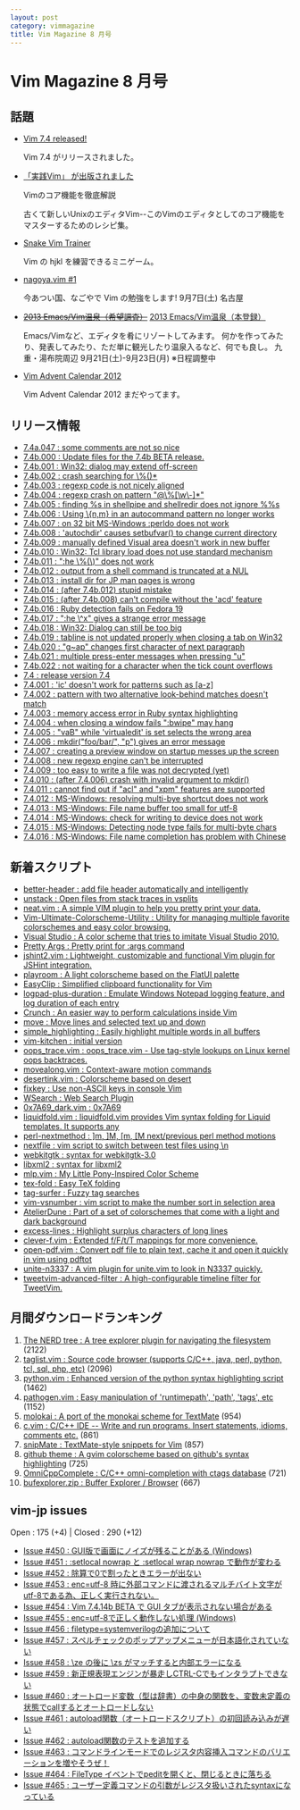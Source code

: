```yaml
---
layout: post
category: vimmagazine
title: Vim Magazine 8 月号
---
```


# Vim Magazine 8 月号

## 話題

- [Vim 7.4 released!](https://groups.google.com/d/msg/vim_announce/knOQ_t_H5to/STMi8d25ii8J)

  Vim 7.4 がリリースされました。

- [「実践Vim」 が出版されました](http://ascii.asciimw.jp/books/books/detail/978-4-04-891659-2.shtml)

  Vimのコア機能を徹底解説

  古くて新しいUnixのエディタVim--このVimのエディタとしてのコア機能をマスターするためのレシピ集。

- [Snake Vim Trainer](http://www.vimsnake.com/)

  Vim の hjkl を練習できるミニゲーム。

- [nagoya.vim #1](http://connpass.com/event/3179/)

  今あつい国、なごやで Vim の勉強をします! 9月7日(土) 名古屋

- <del>[2013 Emacs/Vim温泉（希望調査）](http://connpass.com/event/2773/)</del>
  [2013 Emacs/Vim温泉（本登録）](http://connpass.com/event/3233/)

  Emacs/Vimなど、エディタを肴にリゾートしてみます。
  何かを作ってみたり、発表してみたり、ただ単に観光したり温泉入るなど、何でも良し。
  九重・湯布院周辺 9月21日(土)-9月23日(月) ※日程調整中

- [Vim Advent Calendar 2012](http://atnd.org/events/33746)

  Vim Advent Calendar 2012 まだやってます。

## リリース情報

- [7.4a.047 : some comments are not so nice](http://code.google.com/p/vim/source/detail?r=8c6615a30951fb9f2d2b218e55626f5dfa3fa24e)
- [7.4b.000 : Update files for the 7.4b BETA release.](http://code.google.com/p/vim/source/detail?r=09c88160095d98a0b1403e9230c76e8adbb75d59)
- [7.4b.001 : Win32: dialog may extend off-screen](http://code.google.com/p/vim/source/detail?r=47a09a572ea670d0498983eaa6ded5ab4f12fd15)
- [7.4b.002 : crash searching for \\%()\*](http://code.google.com/p/vim/source/detail?r=2e63b6c763f7af2ef11f751d3047847652dddfe0)
- [7.4b.003 : regexp code is not nicely aligned](http://code.google.com/p/vim/source/detail?r=ea876fe914833a69018c54d6927dbbdb42ce6ecc)
- [7.4b.004 : regexp crash on pattern "@\\%\[\\w\\-\]\*"](http://code.google.com/p/vim/source/detail?r=3c6e2b89875f39c8417021aa369695ec1ba762df)
- [7.4b.005 : finding %s in shellpipe and shellredir does not ignore %%s](http://code.google.com/p/vim/source/detail?r=e63e4b4be9236c2d811b5ec7bdd79e387ec8bac9)
- [7.4b.006 : Using \\{n,m} in an autocommand pattern no longer works](http://code.google.com/p/vim/source/detail?r=6b7ab6a4f31a54bceb4e7d6f0f9404b5a37bdad3)
- [7.4b.007 : on 32 bit MS-Windows :perldo does not work](http://code.google.com/p/vim/source/detail?r=b882d4b14e00af23444fd630aae3ac32214dd097)
- [7.4b.008 : 'autochdir' causes setbufvar() to change current directory](http://code.google.com/p/vim/source/detail?r=3059c799fcd997ea60a63ed10a2a09d73e3ed3cf)
- [7.4b.009 : manually defined Visual area doesn't work in new buffer](http://code.google.com/p/vim/source/detail?r=cd971e951b0626c253059d8e25859032560920a6)
- [7.4b.010 : Win32: Tcl library load does not use standard mechanism](http://code.google.com/p/vim/source/detail?r=585b623a1aa3baea87a1584e6064612b2183d312)
- [7.4b.011 : ":he \\%(\\)" does not work](http://code.google.com/p/vim/source/detail?r=7d1f89b2710305a00e6adac35a1fa6edd47982ba)
- [7.4b.012 : output from a shell command is truncated at a NUL](http://code.google.com/p/vim/source/detail?r=25f67b62afd8c58b6c661961cc762f00ee89e562)
- [7.4b.013 : install dir for JP man pages is wrong](http://code.google.com/p/vim/source/detail?r=1ed6fd19c36051da73f9987777002b331853f5ea)
- [7.4b.014 : (after 7.4b.012) stupid mistake](http://code.google.com/p/vim/source/detail?r=3ddec3d25bd178d4f90114bce9ce889f3889e6d2)
- [7.4b.015 : (after 7.4b.008) can't compile without the 'acd' feature](http://code.google.com/p/vim/source/detail?r=d96f16667cc48d89c380fae29d86286b20040d5b)
- [7.4b.016 : Ruby detection fails on Fedora 19](http://code.google.com/p/vim/source/detail?r=ba37e955913e85700677b89a720c6e5fc8d23cc3)
- [7.4b.017 : ":he \\\^x" gives a strange error message](http://code.google.com/p/vim/source/detail?r=8c42772f05438e9f06200bca731cf301097be8ea)
- [7.4b.018 : Win32: Dialog can still be too big](http://code.google.com/p/vim/source/detail?r=7ed1ec814dafe8109a2f34302174267d31bbc924)
- [7.4b.019 : tabline is not updated properly when closing a tab on Win32](http://code.google.com/p/vim/source/detail?r=74a211a0d3a3135dd67329cd981f5100f5e4d064)
- [7.4b.020 : "g~ap" changes first character of next paragraph](http://code.google.com/p/vim/source/detail?r=46cf49cc9289920704999a971f397eee1efdb3fc)
- [7.4b.021 : multiple press-enter messages when pressing "u"](http://code.google.com/p/vim/source/detail?r=059c8a4b103f6971276435127c7ad970a81b0b2c)
- [7.4b.022 : not waiting for a character when the tick count overflows](http://code.google.com/p/vim/source/detail?r=d5d6b78cff090e87d52924179e44131b5ba7436d)
- [7.4 : release version 7.4](http://code.google.com/p/vim/source/detail?r=359743c1f59af353454dd80a26d9f8c20ae6ee8e)
- [7.4.001 : 'ic' doesn't work for patterns such as \[a-z\]](http://code.google.com/p/vim/source/detail?r=3e9107b86b68d83bfa94e43afffbf17623afe55e)
- [7.4.002 : pattern with two alternative look-behind matches doesn't match](http://code.google.com/p/vim/source/detail?r=e29f11399ccec9215cc8cfab1f9307dea0567d70)
- [7.4.003 : memory access error in Ruby syntax highlighting](http://code.google.com/p/vim/source/detail?r=560a6a2329503d483db019a88cacc3307e5c30b7)
- [7.4.004 : when closing a window fails ":bwipe" may hang](http://code.google.com/p/vim/source/detail?r=f6247eaf4e1d556f782321890d725663f74babe6)
- [7.4.005 : "vaB" while 'virtualedit' is set selects the wrong area](http://code.google.com/p/vim/source/detail?r=3640cf4c0d4b6e5687bb7a31678fab70c88ed94b)
- [7.4.006 : mkdir("foo/bar/", "p") gives an error message](http://code.google.com/p/vim/source/detail?r=2374a05efe20287d55bd824689a41becc7662505)
- [7.4.007 : creating a preview window on startup messes up the screen](http://code.google.com/p/vim/source/detail?r=4fe1dfc7014e57b4beb5a01c9e94357265d19a92)
- [7.4.008 : new regexp engine can't be interrupted](http://code.google.com/p/vim/source/detail?r=b04bdb2c5fce70a278d26c477debb65a388da0ca)
- [7.4.009 : too easy to write a file was not decrypted (yet)](http://code.google.com/p/vim/source/detail?r=8b5d80861c5e0403ea9f54ddddce2752a463c8a5)
- [7.4.010 : (after 7.4.006) crash with invalid argument to mkdir()](http://code.google.com/p/vim/source/detail?r=bb358cc41d920983629ace62bcf26decbf06cab4)
- [7.4.011 : cannot find out if "acl" and "xpm" features are supported](http://code.google.com/p/vim/source/detail?r=54e66395831c1a58b4a9804e7884e505842157e8)
- [7.4.012 : MS-Windows: resolving multi-bye shortcut does not work](http://code.google.com/p/vim/source/detail?r=8e28c23e482c5b3c8296d8022271822886793456)
- [7.4.013 : MS-Windows: File name buffer too small for utf-8](http://code.google.com/p/vim/source/detail?r=07737d3aa81725672796cbc9a010d63414ab6fea)
- [7.4.014 : MS-Windows: check for writing to device does not work](http://code.google.com/p/vim/source/detail?r=9801d06e7b4ccdcd02cf40bee34eaaada0ca0409)
- [7.4.015 : MS-Windows: Detecting node type fails for multi-byte chars](http://code.google.com/p/vim/source/detail?r=a7478f9f2551e95bff138cd658f7a86ced804ab1)
- [7.4.016 : MS-Windows: File name completion has problem with Chinese](http://code.google.com/p/vim/source/detail?r=8d5cd0ec3e7183a289f9bac41d3981307cdc1fac)

## 新着スクリプト

- [better-header : add file header automatically and intelligently](http://www.vim.org/scripts/script.php?script_id=4676)
- [unstack : Open files from stack traces in vsplits](http://www.vim.org/scripts/script.php?script_id=4677)
- [neat.vim : A simple VIM plugin to help you pretty print your data.](http://www.vim.org/scripts/script.php?script_id=4678)
- [Vim-Ultimate-Colorscheme-Utility : Utility for managing multiple favorite colorschemes and easy color browsing.](http://www.vim.org/scripts/script.php?script_id=4679)
- [Visual Studio : A color scheme that tries to imitate Visual Studio 2010.](http://www.vim.org/scripts/script.php?script_id=4680)
- [Pretty Args : Pretty print for :args command](http://www.vim.org/scripts/script.php?script_id=4681)
- [jshint2.vim : Lightweight, customizable and functional Vim plugin for JSHint integration.](http://www.vim.org/scripts/script.php?script_id=4682)
- [playroom : A light colorscheme based on the FlatUI palette](http://www.vim.org/scripts/script.php?script_id=4683)
- [EasyClip : Simplified clipboard functionality for Vim](http://www.vim.org/scripts/script.php?script_id=4684)
- [logpad-plus-duration : Emulate Windows Notepad logging feature, and log duration of each entry](http://www.vim.org/scripts/script.php?script_id=4685)
- [Crunch : An easier way to perform calculations inside Vim](http://www.vim.org/scripts/script.php?script_id=4686)
- [move : Move lines and selected text up and down](http://www.vim.org/scripts/script.php?script_id=4687)
- [simple&#x5f;highlighting : Easily highlight multiple words in all buffers](http://www.vim.org/scripts/script.php?script_id=4688)
- [vim-kitchen : initial version](http://www.vim.org/scripts/script.php?script_id=4689)
- [oops&#x5f;trace.vim : oops&#x5f;trace.vim - Use tag-style lookups on Linux kernel oops backtraces.](http://www.vim.org/scripts/script.php?script_id=4690)
- [movealong.vim : Context-aware motion commands](http://www.vim.org/scripts/script.php?script_id=4691)
- [desertink.vim : Colorscheme based on desert](http://www.vim.org/scripts/script.php?script_id=4692)
- [fixkey : Use non-ASCII keys in console Vim](http://www.vim.org/scripts/script.php?script_id=4693)
- [WSearch : Web Search Plugin](http://www.vim.org/scripts/script.php?script_id=4694)
- [0x7A69&#x5f;dark.vim : 0x7A69](http://www.vim.org/scripts/script.php?script_id=4695)
- [liquidfold.vim : liquidfold.vim provides Vim syntax folding for Liquid templates. It supports any](http://www.vim.org/scripts/script.php?script_id=4696)
- [perl-nextmethod : \]m, \]M, \[m, \[M next/previous perl method motions](http://www.vim.org/scripts/script.php?script_id=4697)
- [nextfile : vim script to switch between test files using \\n ](http://www.vim.org/scripts/script.php?script_id=4698)
- [webkitgtk : syntax for webkitgtk-3.0](http://www.vim.org/scripts/script.php?script_id=4699)
- [libxml2 : syntax for libxml2](http://www.vim.org/scripts/script.php?script_id=4700)
- [mlp.vim : My Little Pony-Inspired Color Scheme](http://www.vim.org/scripts/script.php?script_id=4701)
- [tex-fold : Easy TeX folding](http://www.vim.org/scripts/script.php?script_id=4702)
- [tag-surfer : Fuzzy tag searches](http://www.vim.org/scripts/script.php?script_id=4703)
- [vim-vsnumber : vim script to make the number sort in selection area](http://www.vim.org/scripts/script.php?script_id=4704)
- [AtelierDune : Part of a set of colorschemes that come with a light and dark background ](http://www.vim.org/scripts/script.php?script_id=4705)
- [excess-lines : Highlight surplus characters of long lines](http://www.vim.org/scripts/script.php?script_id=4706)
- [clever-f.vim : Extended f/F/t/T mappings for more convenience.](http://www.vim.org/scripts/script.php?script_id=4707)
- [open-pdf.vim : Convert pdf file to plain text, cache it and open it quickly in vim using pdftot](http://www.vim.org/scripts/script.php?script_id=4708)
- [unite-n3337 : A vim plugin for unite.vim to look in N3337 quickly.](http://www.vim.org/scripts/script.php?script_id=4709)
- [tweetvim-advanced-filter : A high-configurable timeline filter for TweetVim.](http://www.vim.org/scripts/script.php?script_id=4710)

## 月間ダウンロードランキング

1. [The NERD tree : A tree explorer plugin for navigating the filesystem](http://www.vim.org/scripts/script.php?script_id=1658) (2122)
2. [taglist.vim : Source code browser (supports C/C++, java, perl, python, tcl, sql, php, etc)](http://www.vim.org/scripts/script.php?script_id=273) (2096)
3. [python.vim : Enhanced version of the python syntax highlighting script](http://www.vim.org/scripts/script.php?script_id=790) (1462)
4. [pathogen.vim : Easy manipulation of 'runtimepath', 'path', 'tags', etc](http://www.vim.org/scripts/script.php?script_id=2332) (1152)
5. [molokai : A port of the monokai scheme for TextMate](http://www.vim.org/scripts/script.php?script_id=2340) (954)
6. [c.vim : C/C++ IDE --  Write and run programs. Insert statements, idioms, comments etc.](http://www.vim.org/scripts/script.php?script_id=213) (861)
7. [snipMate : TextMate-style snippets for Vim](http://www.vim.org/scripts/script.php?script_id=2540) (857)
8. [github theme : A gvim colorscheme based on github's syntax highlighting](http://www.vim.org/scripts/script.php?script_id=2855) (725)
9. [OmniCppComplete : C/C++ omni-completion with ctags database](http://www.vim.org/scripts/script.php?script_id=1520) (721)
10. [bufexplorer.zip : Buffer Explorer / Browser](http://www.vim.org/scripts/script.php?script_id=42) (667)

## vim-jp issues

Open : 175 (+4) | Closed : 290 (+12)

- [Issue #450 : GUI版で画面にノイズが残ることがある (Windows)](https://github.com/vim-jp/issues/issues/450)
- [Issue #451 : :setlocal nowrap と :setlocal wrap nowrap で動作が変わる](https://github.com/vim-jp/issues/issues/451)
- [Issue #452 : 除算で0で割ったときエラーが出ない](https://github.com/vim-jp/issues/issues/452)
- [Issue #453 : enc=utf-8 時に外部コマンドに渡されるマルチバイト文字がutf-8である為、正しく実行されない。](https://github.com/vim-jp/issues/issues/453)
- [Issue #454 : Vim 7.4.14b BETA で GUI タブが表示されない場合がある](https://github.com/vim-jp/issues/issues/454)
- [Issue #455 : enc=utf-8で正しく動作しない処理 (Windows)](https://github.com/vim-jp/issues/issues/455)
- [Issue #456 : filetype=systemverilogの追加について](https://github.com/vim-jp/issues/issues/456)
- [Issue #457 : スペルチェックのポップアップメニューが日本語化されていない](https://github.com/vim-jp/issues/issues/457)
- [Issue #458 : \\ze の後に \\zs がマッチすると内部エラーになる](https://github.com/vim-jp/issues/issues/458)
- [Issue #459 : 新正規表現エンジンが暴走しCTRL-Cでもインタラプトできない](https://github.com/vim-jp/issues/issues/459)
- [Issue #460 : オートロード変数（型は辞書）の中身の関数を、変数未定義の状態でcallするとオートロードしない](https://github.com/vim-jp/issues/issues/460)
- [Issue #461 : autoload関数（オートロードスクリプト）の初回読み込みが遅い](https://github.com/vim-jp/issues/issues/461)
- [Issue #462 : autoload関数のテストを追加する](https://github.com/vim-jp/issues/issues/462)
- [Issue #463 : コマンドラインモードでのレジスタ内容挿入コマンドのバリエーションを増やそうぜ！](https://github.com/vim-jp/issues/issues/463)
- [Issue #464 : FileType イベントでpeditを開くと、閉じるときに落ちる](https://github.com/vim-jp/issues/issues/464)
- [Issue #465 : ユーザー定義コマンドの引数がレジスタ扱いされたsyntaxになっている](https://github.com/vim-jp/issues/issues/465)

